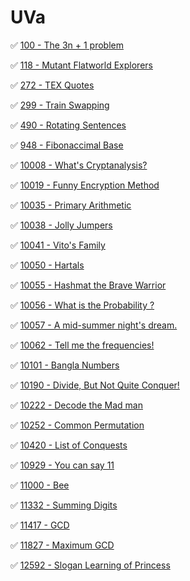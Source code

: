 # UVa

:white_check_mark: [100 - The 3n + 1 problem](https://onlinejudge.org/index.php?option=com_onlinejudge&Itemid=8&page=show_problem&problem=36)

:white_check_mark: [118 - Mutant Flatworld Explorers](https://onlinejudge.org/index.php?option=com_onlinejudge&Itemid=8&page=show_problem&problem=54)

:white_check_mark: [272 - TEX Quotes](https://onlinejudge.org/index.php?option=com_onlinejudge&Itemid=8&page=show_problem&problem=208)

:white_check_mark: [299 - Train Swapping](https://onlinejudge.org/index.php?option=com_onlinejudge&Itemid=8&page=show_problem&problem=235)

:white_check_mark: [490 - Rotating Sentences](https://onlinejudge.org/index.php?option=com_onlinejudge&Itemid=8&page=show_problem&problem=431)

:white_check_mark: [948 - Fibonaccimal Base](https://onlinejudge.org/index.php?option=com_onlinejudge&Itemid=8&page=show_problem&problem=889)

:white_check_mark: [10008 - What's Cryptanalysis?](https://onlinejudge.org/index.php?option=com_onlinejudge&Itemid=8&page=show_problem&problem=949)

:white_check_mark: [10019 - Funny Encryption Method](https://onlinejudge.org/index.php?option=com_onlinejudge&Itemid=8&page=show_problem&problem=960)

:white_check_mark: [10035 - Primary Arithmetic](https://onlinejudge.org/index.php?option=com_onlinejudge&Itemid=8&page=show_problem&problem=976)

:white_check_mark: [10038 - Jolly Jumpers](https://onlinejudge.org/index.php?option=com_onlinejudge&Itemid=8&page=show_problem&problem=979)

:white_check_mark: [10041 - Vito's Family](https://onlinejudge.org/index.php?option=com_onlinejudge&Itemid=8&page=show_problem&problem=982)

:white_check_mark: [10050 - Hartals](https://onlinejudge.org/index.php?option=com_onlinejudge&Itemid=8&page=show_problem&problem=991)

:white_check_mark: [10055 - Hashmat the Brave Warrior](https://onlinejudge.org/index.php?option=com_onlinejudge&Itemid=8&page=show_problem&problem=996)

:white_check_mark: [10056 - What is the Probability ?](https://onlinejudge.org/index.php?option=com_onlinejudge&Itemid=8&page=show_problem&problem=997)

:white_check_mark: [10057 - A mid-summer night's dream.](https://onlinejudge.org/index.php?option=com_onlinejudge&Itemid=8&page=show_problem&problem=998)

:white_check_mark: [10062 - Tell me the frequencies!](https://onlinejudge.org/index.php?option=com_onlinejudge&Itemid=8&page=show_problem&problem=1003)

:white_check_mark: [10101 - Bangla Numbers](https://onlinejudge.org/index.php?option=com_onlinejudge&Itemid=8&page=show_problem&problem=1042)

:white_check_mark: [10190 - Divide, But Not Quite Conquer!](https://onlinejudge.org/index.php?option=com_onlinejudge&Itemid=8&page=show_problem&problem=1131)

:white_check_mark: [10222 - Decode the Mad man](https://onlinejudge.org/index.php?option=com_onlinejudge&Itemid=8&page=show_problem&problem=1163)

:white_check_mark: [10252 - Common Permutation](https://onlinejudge.org/index.php?option=com_onlinejudge&Itemid=8&page=show_problem&problem=1193)

:white_check_mark: [10420 - List of Conquests](https://onlinejudge.org/index.php?option=com_onlinejudge&Itemid=8&page=show_problem&problem=1361)

:white_check_mark: [10929 - You can say 11](https://onlinejudge.org/index.php?option=com_onlinejudge&Itemid=8&page=show_problem&problem=1870)

:white_check_mark: [11000 - Bee](https://onlinejudge.org/index.php?option=com_onlinejudge&Itemid=8&page=show_problem&problem=1941)

:white_check_mark: [11332 - Summing Digits](https://onlinejudge.org/index.php?option=com_onlinejudge&Itemid=8&page=show_problem&problem=2307)

:white_check_mark: [11417 - GCD](https://onlinejudge.org/index.php?option=com_onlinejudge&Itemid=8&page=show_problem&problem=2412)

:white_check_mark: [11827 - Maximum GCD](https://onlinejudge.org/index.php?option=com_onlinejudge&Itemid=8&page=show_problem&problem=2927)

:white_check_mark: [12592 - Slogan Learning of Princess](https://onlinejudge.org/index.php?option=com_onlinejudge&Itemid=8&page=show_problem&problem=4270)
